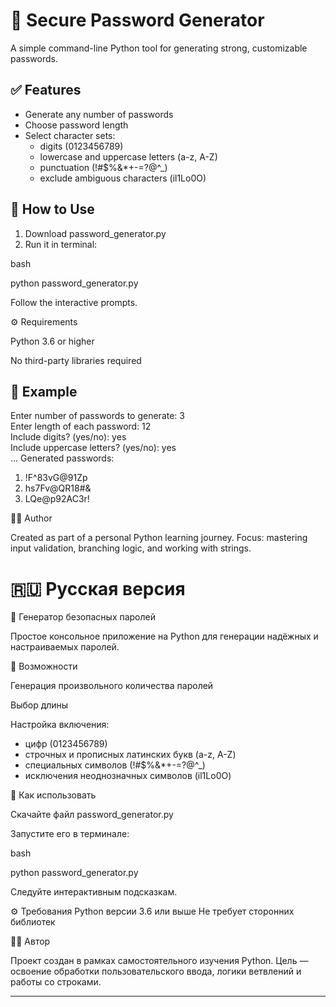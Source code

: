 # 🔐 Secure Password Generator

A simple command-line Python tool for generating strong, customizable passwords.

## ✅ Features

- Generate any number of passwords  
- Choose password length  
- Select character sets:  
  - digits (0123456789)  
  - lowercase and uppercase letters (a-z, A-Z)  
  - punctuation (!#$%&*+-=?@^_)  
  - exclude ambiguous characters (il1Lo0O)  

## 🚀 How to Use

1. Download password_generator.py  
2. Run it in terminal:

bash

python password_generator.py

Follow the interactive prompts.

⚙️ Requirements

Python 3.6 or higher

No third-party libraries required

## 📌 Example
 
Enter number of passwords to generate: 3  
Enter length of each password: 12  
Include digits? (yes/no): yes  
Include uppercase letters? (yes/no): yes  
...
Generated passwords:
1. !F^83vG@91Zp  
2. hs7Fv@QR18#&  
3. LQe@p92AC3r!

👨‍💻 Author

Created as part of a personal Python learning journey.
Focus: mastering input validation, branching logic, and working with strings.

# 🇷🇺 Русская версия
🔐 Генератор безопасных паролей

Простое консольное приложение на Python для генерации надёжных и настраиваемых паролей.

📌 Возможности

Генерация произвольного количества паролей

Выбор длины

Настройка включения:
- цифр (0123456789)
- строчных и прописных латинских букв (a-z, A-Z)
- специальных символов (!#$%&*+-=?@^_)
- исключения неоднозначных символов (il1Lo0O)

🚀 Как использовать

Скачайте файл password_generator.py

Запустите его в терминале:

bash

python password_generator.py

Следуйте интерактивным подсказкам.

⚙️ Требования
Python версии 3.6 или выше
Не требует сторонних библиотек

👨‍💻 Автор

Проект создан в рамках самостоятельного изучения Python.
Цель — освоение обработки пользовательского ввода, логики ветвлений и работы со строками.



---
